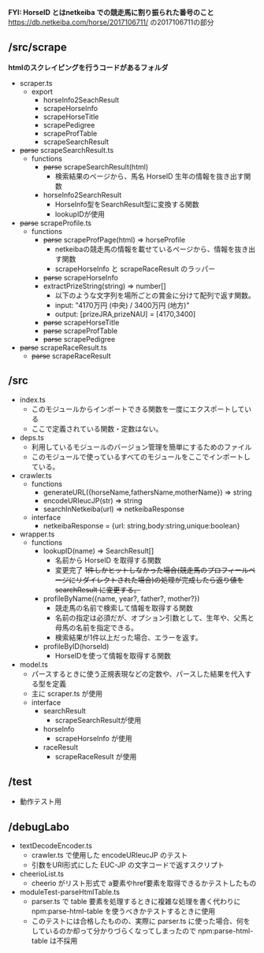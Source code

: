 **FYI: HorseID とはnetkeiba での競走馬に割り振られた番号のこと**
https://db.netkeiba.com/horse/2017106711/ の2017106711の部分

## /src/scrape

**htmlのスクレイピングを行うコードがあるフォルダ**

- scraper.ts
  - export
    - horseInfo2SeachResult
    - scrapeHorseInfo
    - scrapeHorseTitle
    - scrapePedigree
    - scrapeProfTable
    - scrapeSearchResult
- ~~parse~~ scrapeSearchResult.ts
  - functions
    - ~~parse~~ scrapeSearchResult(html)
      - 検索結果のページから、馬名 HorseID 生年の情報を抜き出す関数
    - horseInfo2SearchResult
      - HorseInfo型をSearchResult型に変換する関数
      - lookupIDが使用
- ~~parse~~ scrapeProfile.ts
  - functions
    - ~~parse~~ scrapeProfPage(html) => horseProfile
      - netkeibaの競走馬の情報を載せているページから、情報を抜き出す関数
      - scrapeHorseInfo と scrapeRaceResult のラッパー
    - ~~parse~~ scrapeHorseInfo
    - extractPrizeString(string) => number[]
      - 以下のような文字列を場所ごとの賞金に分けて配列で返す関数。
      - input: "4170万円 (中央) / 3400万円 (地方)"
      - output: [prizeJRA,prizeNAU] = [4170,3400]
    - ~~parse~~ scrapeHorseTitle
    - ~~parse~~ scrapeProfTable
    - ~~parse~~ scrapePedigree
- ~~parse~~ scrapeRaceResult.ts
  - ~~parse~~ scrapeRaceResult
## /src

- index.ts
  - このモジュールからインポートできる関数を一度にエクスポートしている
  - ここで定義されている関数・定数はない。
- deps.ts
  - 利用しているモジュールのバージョン管理を簡単にするためのファイル
  - このモジュールで使っているすべてのモジュールをここでインポートしている。
- crawler.ts
  - functions
    - generateURL({horseName,fathersName,motherName}) => string
    - encodeURIeucJP(str) => string
    - searchInNetkeiba(url) => netkeibaResponse
  - interface
    - netkeibaResponse = {url: string,body:string,unique:boolean}
- wrapper.ts
  - functions
    - lookupID(name) => SearchResult[]
      - 名前から HorseID を取得する関数
      - 変更完了 ~~1件しかヒットしなかった場合(競走馬のプロフィールページにリダイレクトされた場合)の処理が完成したら返り値を searchResult に変更する。~~
    - profileByName({name, year?, father?, mother?})
      - 競走馬の名前で検索して情報を取得する関数
      - 名前の指定は必須だが、オプション引数として、生年や、父馬と母馬の名前を指定できる。
      - 検索結果が1件以上だった場合、エラーを返す。
    - profileByID(horseId)
      - HorseIDを使って情報を取得する関数
- model.ts
  - パースするときに使う正規表現などの定数や、パースした結果を代入する型を定義
  - 主に scraper.ts が使用
  - interface
    - searchResult
      - scrapeSearchResultが使用
    - horseInfo
      - scrapeHorseInfo が使用
    - raceResult
      - scrapeRaceResult が使用

## /test
- 動作テスト用

## /debugLabo

- textDecodeEncoder.ts
  - crawler.ts で使用した encodeURIeucJP のテスト
  - 引数をURI形式にした EUC-JP の文字コードで返すスクリプト
- cheerioList.ts
  - cheerio がリスト形式で a要素やhref要素を取得できるかテストしたもの
- moduleTest-parseHtmlTable.ts
  - parser.ts で table 要素を処理するときに複雑な処理を書く代わりに npm:parse-html-table を使うべきかテストするときに使用
  - このテストには合格したものの、実際に parser.ts に使った場合、何をしているのか却って分かりづらくなってしまったので npm:parse-html-table は不採用